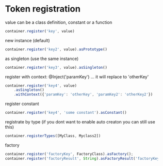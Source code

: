 # Token registration



value can be a class definition, constant or a function

```typescript
container.register('key', value)
```

new instance (default)

```typescript
container.register('key2', value).asPrototype()
```

as singleton (use the same instance)

```typescript
container.register('key3', value).asSingleton()
```

register with context: @Inject('paramKey') ... it will replace to 'otherKey'

```typescript
container.register('key4', value)
    .asSingleton()
    .withContext({'paramKey': 'otherKey', 'paramKey2': 'otherKey2'})
```

register constant

```typescript
container.register('key4', 'some constant').asConstant()
```

registrate by type (if you dont want to enable auto creaton you can still use this)

```typescript
container.registerTypes([MyClass, Myclass2])
```

factory

```typescript
container.register('factoryKey', FactoryClass).asFactory();
container.register('factoryResult', String).asFactoryResult('factoryKey');
```
